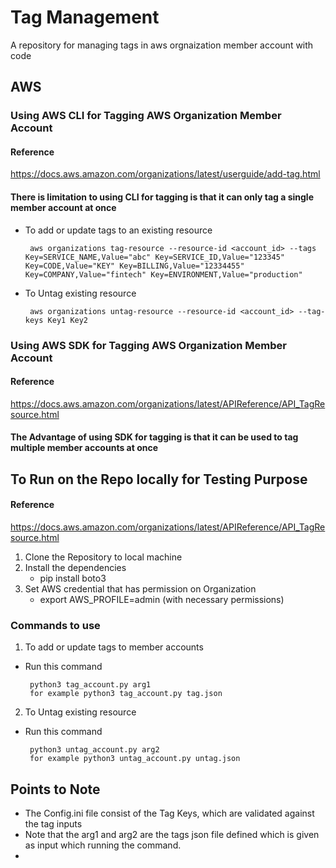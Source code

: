 # Tag Management
A repository for managing tags in aws orgnaization member account with code

## AWS

### Using AWS CLI for Tagging AWS Organization Member Account
 #### Reference
 https://docs.aws.amazon.com/organizations/latest/userguide/add-tag.html

 #### There is limitation to using CLI for tagging is that it can only tag a single member account at once

- To add or update tags to an existing resource
  ```
   aws organizations tag-resource --resource-id <account_id> --tags Key=SERVICE_NAME,Value="abc" Key=SERVICE_ID,Value="123345" Key=CODE,Value="KEY" Key=BILLING,Value="12334455" Key=COMPANY,Value="fintech" Key=ENVIRONMENT,Value="production"

  ```
  
- To Untag existing resource
  ```
   aws organizations untag-resource --resource-id <account_id> --tag-keys Key1 Key2

  ```


### Using AWS SDK for Tagging AWS Organization Member Account
 #### Reference
 https://docs.aws.amazon.com/organizations/latest/APIReference/API_TagResource.html

 #### The Advantage of using SDK for tagging is that it can be used to tag multiple member accounts at once

## To Run on the Repo locally for Testing Purpose
 #### Reference
 https://docs.aws.amazon.com/organizations/latest/APIReference/API_TagResource.html
 
1. Clone the Repository to local machine
2. Install the dependencies
    - pip install boto3
3. Set AWS credential that has permission on Organization
    - export AWS_PROFILE=admin (with necessary permissions)


### Commands to use

1. To add or update tags to member accounts
  
  - Run this command
    ```
     python3 tag_account.py arg1
     for example python3 tag_account.py tag.json

    ```

2. To Untag existing resource
  
  - Run this command
    ```
     python3 untag_account.py arg2
     for example python3 untag_account.py untag.json
    ```

## Points to Note
- The Config.ini file consist of the Tag Keys, which are validated against the tag inputs
- Note that the arg1 and arg2 are the tags json file defined which is given as input which running the command.
- 
